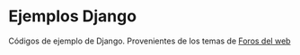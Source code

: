Ejemplos Django
===============

Códigos de ejemplo de Django. Provenientes de los temas de [Foros del web](http://www.forosdelweb.com/)
